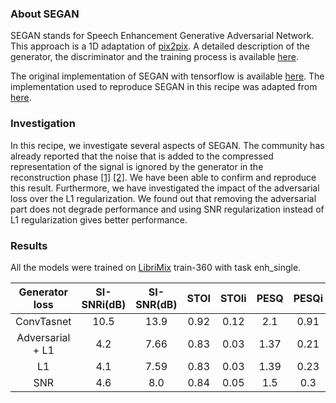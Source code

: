 ### About SEGAN

SEGAN stands for Speech Enhancement Generative Adversarial Network.
This approach is a 1D adaptation of [pix2pix](https://arxiv.org/pdf/1611.07004.pdf).
A detailed description of the generator, the discriminator and the training process 
is available [here](https://arxiv.org/pdf/1703.09452.pdf).

The original implementation of SEGAN with tensorflow is available [here](https://github.com/santi-pdp/segan).
The implementation used to reproduce SEGAN in this recipe was adapted from [here](https://github.com/dansuh17/segan-pytorch).

### Investigation

In this recipe, we investigate several aspects of SEGAN.
The community has already reported that the noise that is added to the compressed 
representation of the signal is ignored by the generator in the reconstruction phase
[[1]](https://arxiv.org/pdf/1711.05747.pdf) [[2]](https://arxiv.org/pdf/1511.05440.pdf).
We have been able to confirm and reproduce this result.
Furthermore, we have investigated the impact of the adversarial loss over the L1
regularization. We found out that removing the adversarial part does not degrade performance 
and using SNR regularization instead of L1 regularization gives better performance.

### Results
 
All the models were trained on [LibriMix](../librimix) train-360 with task enh_single.

|  Generator loss | SI-SNRi(dB) | SI-SNR(dB) | STOI | STOIi | PESQ | PESQi |
|:---------------:|:-----------:|:----------:|:----:|:-----:|:----:|:-----:|
| ConvTasnet      | 10.5        | 13.9        |0.92 |0.12   | 2.1  |  0.91 |
| Adversarial + L1| 4.2         | 7.66        |0.83 |0.03   | 1.37  |  0.21 |
|  L1             | 4.1         | 7.59        |0.83  |0.03  |1.39  |  0.23 |
| SNR             | 4.6         | 8.0         |0.84  |0.05  |1.5   |  0.3  |
